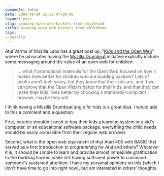 ```yaml
---
comments: false
date: 2009-09-04 21:28:47+00:00
layout: post
slug: growing-open-web-hackers-from-childhood
title: Growing open web hackers from childhood
tags:
- mozilla
---
```


Atul Varma of Mozilla Labs has a great post up, "[Kids and the Open Web](http://www.toolness.com/wp/?p=665)" where he advocates having the [Mozilla Drumbeat](https://wiki.mozilla.org/Drumbeat) initiative explicitly include some messaging around the value of an open web for children:


<blockquote>... what if promotional materials for the Open Web focused on how it makes lives better for children who are budding hackers? Lots of adults aren’t tech savvy, but they know that their kids are, and if we can prove that the Open Web is better for their kids, and that they can make their kids’ lives better by choosing a standards-compliant browser, maybe they will.</blockquote>


I think having a Mozilla Drumbeat angle for kids is a great idea. I would add to this a comment and a question:

First, parents shouldn't need to buy their kids a learning system or a kid's computer, or an educational software package; everything the child needs should be easily accessible from their regular web browser.

Second, what is the open web equivalent of that Atari 400 with BASIC that served as a first introduction to programming for Atul and others? Whatever it is, it should be simple to learn and provide almost immediate gratification to the budding hacker, while still having sufficient power to command someone's sustained attention. I have my personal opinions on this (which I don't have time to go into right now), but am interested in others' thoughts.
